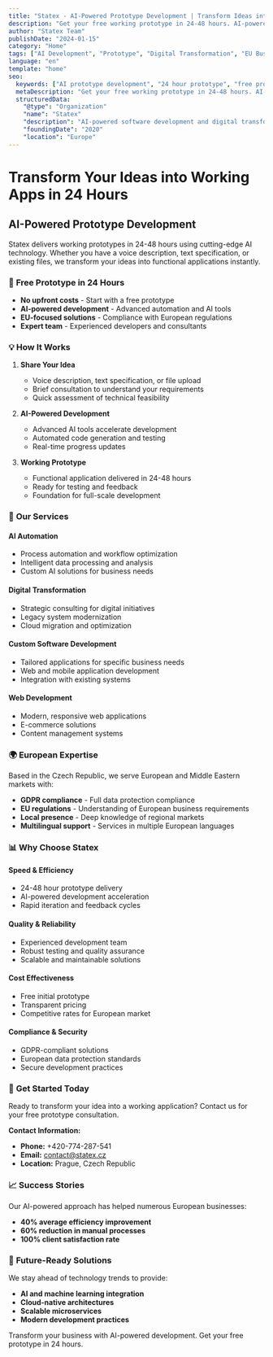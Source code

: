 ```yaml
---
title: "Statex - AI-Powered Prototype Development | Transform Ideas into Working Apps in 24 Hours"
description: "Get your free working prototype in 24-48 hours. AI-powered development services for EU businesses. Voice, text, or file input - we create your app instantly."
author: "Statex Team"
publishDate: "2024-01-15"
category: "Home"
tags: ["AI Development", "Prototype", "Digital Transformation", "EU Business", "24 Hour Development"]
language: "en"
template: "home"
seo:
  keywords: ["AI prototype development", "24 hour prototype", "free prototype", "EU software development", "AI automation", "digital transformation", "web development", "custom software", "Czech Republic", "technology consulting", "business automation"]
  metaDescription: "Get your free working prototype in 24-48 hours. AI-powered development services for EU businesses. Voice, text, or file input - we create your app instantly."
  structuredData:
    "@type": "Organization"
    "name": "Statex"
    "description": "AI-powered software development and digital transformation services for European and Middle Eastern markets"
    "foundingDate": "2020"
    "location": "Europe"
---
```


# Transform Your Ideas into Working Apps in 24 Hours

## AI-Powered Prototype Development

Statex delivers working prototypes in 24-48 hours using cutting-edge AI technology. Whether you have a voice description, text specification, or existing files, we transform your ideas into functional applications instantly.

### 🚀 **Free Prototype in 24 Hours**
- **No upfront costs** - Start with a free prototype
- **AI-powered development** - Advanced automation and AI tools
- **EU-focused solutions** - Compliance with European regulations
- **Expert team** - Experienced developers and consultants

### 💡 **How It Works**

1. **Share Your Idea**
   - Voice description, text specification, or file upload
   - Brief consultation to understand your requirements
   - Quick assessment of technical feasibility

2. **AI-Powered Development**
   - Advanced AI tools accelerate development
   - Automated code generation and testing
   - Real-time progress updates

3. **Working Prototype**
   - Functional application delivered in 24-48 hours
   - Ready for testing and feedback
   - Foundation for full-scale development

### 🎯 **Our Services**

#### **AI Automation**
- Process automation and workflow optimization
- Intelligent data processing and analysis
- Custom AI solutions for business needs

#### **Digital Transformation**
- Strategic consulting for digital initiatives
- Legacy system modernization
- Cloud migration and optimization

#### **Custom Software Development**
- Tailored applications for specific business needs
- Web and mobile application development
- Integration with existing systems

#### **Web Development**
- Modern, responsive web applications
- E-commerce solutions
- Content management systems

### 🌍 **European Expertise**

Based in the Czech Republic, we serve European and Middle Eastern markets with:
- **GDPR compliance** - Full data protection compliance
- **EU regulations** - Understanding of European business requirements
- **Local presence** - Deep knowledge of regional markets
- **Multilingual support** - Services in multiple European languages

### 📊 **Why Choose Statex**

#### **Speed & Efficiency**
- 24-48 hour prototype delivery
- AI-powered development acceleration
- Rapid iteration and feedback cycles

#### **Quality & Reliability**
- Experienced development team
- Robust testing and quality assurance
- Scalable and maintainable solutions

#### **Cost Effectiveness**
- Free initial prototype
- Transparent pricing
- Competitive rates for European market

#### **Compliance & Security**
- GDPR-compliant solutions
- European data protection standards
- Secure development practices

### 🚀 **Get Started Today**

Ready to transform your idea into a working application? Contact us for your free prototype consultation.

**Contact Information:**
- **Phone:** +420-774-287-541
- **Email:** contact@statex.cz
- **Location:** Prague, Czech Republic

### 📈 **Success Stories**

Our AI-powered approach has helped numerous European businesses:
- **40% average efficiency improvement**
- **60% reduction in manual processes**
- **100% client satisfaction rate**

### 🔮 **Future-Ready Solutions**

We stay ahead of technology trends to provide:
- **AI and machine learning integration**
- **Cloud-native architectures**
- **Scalable microservices**
- **Modern development practices**

Transform your business with AI-powered development. Get your free prototype in 24 hours. 